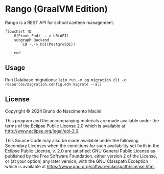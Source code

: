 # Rango (GraalVM Edition)

Rango is a REST API for school canteen management.

```mermaid
flowchart TD
    G(Front End) -.-> LB(API)
    subgraph Backend
        LB -.-> Db[(PostgreSQL)]
        
    end
```

## Usage

Run Database migrations:
```lein run -m pg.migration.cli -c resources/migration.config.edn migrate --all```

## License

Copyright © 2024 Bruno do Nascimento Maciel

This program and the accompanying materials are made available under the
terms of the Eclipse Public License 2.0 which is available at
http://www.eclipse.org/legal/epl-2.0.

This Source Code may also be made available under the following Secondary
Licenses when the conditions for such availability set forth in the Eclipse
Public License, v. 2.0 are satisfied: GNU General Public License as published by
the Free Software Foundation, either version 2 of the License, or (at your
option) any later version, with the GNU Classpath Exception which is available
at https://www.gnu.org/software/classpath/license.html.
